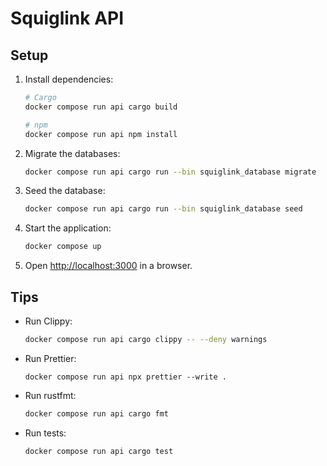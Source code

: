 # Squiglink API

## Setup

1. Install dependencies:

   ```sh
   # Cargo
   docker compose run api cargo build

   # npm
   docker compose run api npm install
   ```

2. Migrate the databases:

   ```sh
   docker compose run api cargo run --bin squiglink_database migrate
   ```

3. Seed the database:

   ```sh
   docker compose run api cargo run --bin squiglink_database seed
   ```

4. Start the application:

   ```sh
   docker compose up
   ```

5. Open <http://localhost:3000> in a browser.

## Tips

- Run Clippy:

  ```sh
  docker compose run api cargo clippy -- --deny warnings
  ```

- Run Prettier:

  ```
  docker compose run api npx prettier --write .
  ```

- Run rustfmt:

  ```sh
  docker compose run api cargo fmt
  ```

- Run tests:

  ```sh
  docker compose run api cargo test
  ```
